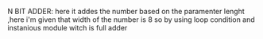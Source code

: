 N BIT ADDER:
         here it addes the number based on the paramenter lenght ,here i'm given that width of the number is 8 so by using loop condition and instanious module witch is full adder
